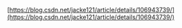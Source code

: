[https://blog.csdn.net/jacke121/article/details/106943739/](https://blog.csdn.net/jacke121/article/details/106943739/)